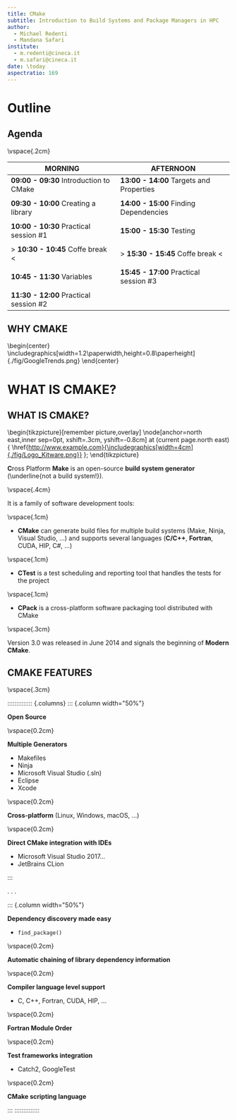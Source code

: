 ```yaml
---
title: CMake
subtitle: Introduction to Build Systems and Package Managers in HPC
author: 
  - Michael Redenti 
  - Mandana Safari
institute: 
  - m.redenti@cineca.it 
  - m.safari@cineca.it 
date: \today
aspectratio: 169
---
```


# Outline 

## Agenda 

\vspace{.2cm}

| MORNING                                 | AFTERNOON                              |
| --------------------------------------- | -------------------------------------- |
| **09:00 - 09:30** Introduction to CMake | **13:00 - 14:00** Targets and Properties|
|                                         |                                        |
| **09:30 - 10:00** Creating a library    | **14:00 - 15:00** Finding Dependencies |
|                                         |                                        |
| **10:00 - 10:30** Practical session #1  | **15:00 - 15:30** Testing              |
|                                         |                                        |
| > **10:30 - 10:45** Coffe break <       | > **15:30 - 15:45** Coffe break <      |
|                                         |                                        |
| **10:45 - 11:30** Variables             | **15:45 - 17:00** Practical session #3 |
|                                         |                                        |
| **11:30 - 12:00** Practical session #2  |                                        |



<!-- 




\centering 

**OBJECTIVE** Spend time on software development, not on software building!

## CHALLENGES WITH TRADITIONAL BUILD SYSTEMS FOR LARGE SCALE PROJECTS


GNU Make
  : Complications with large projects 
  
    you can not just use Bash. In fact you can write make target recipes in any scripting language you want.

    Development and maintenance of Makefiles can become very complicated as the project grows (error prone to deal with thousands of files and dependencies) 

    Structuring Makefiles for a huge project is possible but very time consuming

    Often see developing and maintaining multiple Makefiles targeting a specific platform or even compiler toolchain
 
  : Platform dependence 
 
    Make does not know which compiler (options) we want and which environment we are on.

    OS specific commands (ls, grep, dir, ..., slash, backslash) will not port.
    
    Surely one can hack their ways to achieve portabilty but GNU Make alternatives: NMake (Visual Studio) where shell commands are obviously targeted at Windows
  : Manual Dependency Management
   
    Developers must manually handle dependencies, which can lead to errors and maintenance challenges. 
    If the project grows, maintaining these dependencies manually becomes error-prone and cumbersome.

    In CMake, dependency management is handled automatically.
 
  All of the above approached poorly integrate with IDEs and 
  cross-platform or IDE integrations would require manual updates across different build tools and IDEs respective configuration files

  CMake is particularly favored for its cross-platform capabilities and ease of managing complex projects. GNU Make remains a staple in Unix-like environments for its simplicity and power. 


. . . 

\hspace{0.5cm}

 
    I am not sure this is true : Limited to Unix platforms : Generates only Makefiles


Autotools  a.k.a. Autohell 

  : Complex manual scripts (Bourne shell, m4) 
 Long, difficult to understand scripts 

  : Poor IDE integration

  : Maintenance Overhead
  
 
    Keeping the Autotools scripts up to date and working correctly can require significant maintenance effort.

    Manual ordering of Fortran module files 

  

    You need to make sure that the module files are created before they are referenced 
 

-->

## WHY CMAKE

\begin{center}
    \includegraphics[width=1.2\paperwidth,height=0.8\paperheight]{./fig/GoogleTrends.png}
\end{center}


# WHAT IS CMAKE?

## WHAT IS CMAKE?

\begin{tikzpicture}[remember picture,overlay]
\node[anchor=north east,inner sep=0pt, xshift=.3cm, yshift=-0.8cm] at (current page.north east) {
  \href{http://www.example.com}{\includegraphics[width=4cm]{./fig/Logo_Kitware.png}}
};
\end{tikzpicture}

<!-- 
 ... that provides a family of software development tools

 - Build System Generator => it generates files, it does not build
 
- Dependency discovery is awesome (find_package())
- Can not overcome the limitations of the underlying IDEs
-->

**C**ross Platform **Make** is an open-source **build system generator** (\underline{not a build system!}).

<!-- 
   CTest is an executable that comes with CMake; it handles running the tests for the project. While CTest works well with CMake, you do not have to use CMake in order to use CTest. The main input file for CTest is called CTestTestfile.cmake. This file will be created in each directory that was processed by CMake (typically every directory with a CMakeLists file).
-->

\vspace{.4cm}

It is a family of software development tools:

\vspace{.1cm}

- **CMake** can generate build files for multiple build systems (Make, Ninja, Visual Studio, ...) and supports several languages (**C/C++**, **Fortran**, CUDA, HIP, C#, ...)

\vspace{.1cm}

- **CTest** is a test scheduling and reporting tool that handles the tests for the project

\vspace{.1cm}

- **CPack** is a cross-platform software packaging tool distributed with CMake <!-- Users of your software may not always want to, or be able to, build the software in order to install it. The software may be closed source, or it may take a long time to compile, or in the case of an end user application, the users may not have the skill or the tools to build the application. For these cases, what is needed is a way to build the software on one machine, and then move the install tree to a different machine.  CPack can create two basic types of packages, source and binary. With source packages, CPack makes a copy of the source tree and creates a zip or tar file. -->

\vspace{.3cm}

Version 3.0 was released in June 2014 and signals the beginning of **Modern CMake**.


<!-- 
  Let developers use the IDE and tools they are most familiar with, they are not going to be as productive if you force them to use the command line

  Nonostante the rich C++ ecosystem that is out there with various vendors creating IDEs, compilers, architecture but you can still express your build in one tool
-->


<!-- 
  CMake generates native makefiles and workspaces that can be used in the compiler environment of your choice

  Enable building (CMake), testing (CTest, CDash) and packaging (CPack) of software
-->

<!-- 
## CMAKE'S POSITION AMONG BUILD SYSTEMS

standalone
  : Make, NMake, SCons, Ninja

integrated
  : Visual Studio, Xcode, Eclipse

generators
  : Autotools (a.k.a. Autohell), **CMake**, Meson, Bazel
-->



## CMAKE FEATURES 

<!-- 

## WHY SHOULD YOU USE CMAKE 

- You want to avoid hard-coding paths

- You need to build a package on more than one computer
- You want to use CI (continuous integration)
- You need to support different OSs (maybe even just flavors of Unix)
- You want to support multiple compilers
- You want to use an IDE, but maybe not all of the time
- You want to describe how your program is structured logically, not flags and commands
- You want to use a library
- You want to use tools, like Clang-Tidy, to help you code
- You want to use a debugger

-->

\vspace{.3cm}

:::::::::::::: {.columns}
::: {.column width="50%"}

**Open Source**

\vspace{0.2cm}

**Multiple Generators**

- Makefiles 
- Ninja
- Microsoft Visual Studio (.sln)
- Eclipse
- Xcode

\vspace{0.2cm}

**Cross-platform** (Linux, Windows, macOS, ...)

\vspace{0.2cm}

**Direct CMake integration with IDEs** 

  - Microsoft Visual Studio 2017...
  - JetBrains CLion


:::

. . . 

::: {.column width="50%"}

<!--

  High-Level Abstractions: CMake provides commands and functions that abstract complex build tasks. For example, add_executable is a high-level command that simplifies the process of defining an executable target.

  Ease of Use: Writing CMake scripts is generally straightforward, focusing on specifying what to build and how, without delving into the details of the build system being generated.

  Importance of Order in CMakeLists.txt
  In scripting languages, the order of commands can be crucial because the interpreter executes them sequentially. This is also true for CMake:

  Sequential Execution: Commands in CMakeLists.txt are executed in the order they appear. This means that each command can depend on the results of the commands that preceded it.
  Dependencies and Definitions: If a command relies on a variable or target defined by a previous command, changing the order could result in errors or unexpected behavior.
  Scope and Visibility: The scope of variables and targets can be influenced by their position in the script. For example, a variable defined within a function or block may not be accessible outside of it.


  perhaps add support with google test and dynamic analysis - general support for test frameworks, static and dynamic analysis of your code
-->


**Dependency discovery made easy**

- `find_package()`

\vspace{0.2cm}

**Automatic chaining of library dependency information**

\vspace{0.2cm}


**Compiler language level support**

- C, C++, Fortran, CUDA, HIP, ...

\vspace{0.2cm}

**Fortran Module Order**  

\vspace{0.2cm}

**Test frameworks integration**

- Catch2, GoogleTest

\vspace{0.2cm}

**CMake scripting language**

:::
::::::::::::::
  

<!-- 

  CMake as a Scripting Language
  CMake is a tool designed to manage the build process of software projects. It uses a scripting language to define the build process in CMakeLists.txt files. Here’s how it fits the characteristics of a scripting language:

  Interpreted Execution: CMake processes the CMakeLists.txt files line by line to generate build instructions (e.g., Makefiles or Visual Studio project files).
  
  Automatic ordering of Fortran files based on `use` statements in the code for a library

  CMake is an open-source project that serves as a tool for building, testing, packaging, and distributing cross-platform software
    CMake is a scripting language written in C++
    CMake is a de facto industry standard for building C++ projects
    CMake is divided into 3 command-line tools:
    cmake: for generating compiler-independent build instruction
    ctest: for detecting and running tests
    cpack: for packing the software project into convenient installers

    Compiler indipendent configuration files (need example)

Uses CMake language

- Automatic dependency generation 
- 
- **Single description file** generate builds for many build systems and platforms from one description file 
  
- **Integration** easy to build end-to-end build systems using CTest and CPack
- It's platform- and - compiler-agnostic, allowing reuse of CMake scripts across different platforms.
- facilitate generation of files for different build systems across various platforms and IDEs
- automatically track and propagate internal dependencies
- Graphviz output for visualizing dependency trees
- Full cross platform install() system
- Compute link depend information, and chaining of dependent libraries

Discussion on how CMake fits into the software development process, its role in streamlining development, testing, deployment, and complex use cases like large-scale projects and cross-platform development.

-->



